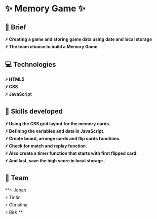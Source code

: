 
# :sparkles:	 Memory Game :sparkles:	 
## :page_facing_up: Brief
 **:zap: Creating a game and storing game data using date and local storage <br>
   :zap: The team choose to build a Memory Game** <br>



## :computer:	 Technologies
 **:zap: HTML5 <br>
 :zap: CSS <br>
 :zap: JavaScript**<br>

  
## :mechanical_arm: Skills developed
 **:zap: Using the CSS grid layout for the memory cards.      
 :zap: Defining the variables and data in JavaScript.        
 :zap: Create board, arrange cards and flip cards functions.<br>
 :zap: Check for match and replay function.<br>
  :zap: Also create a timer function that starts with first flipped card.<br>
   :zap: And last, save the high score in local storage .**<br>
            
 ## 👯 Team 
  **:zap: Johan <br>
    :zap: Tintin <br>
    :zap: Christina <br>
    :zap: Birk **
